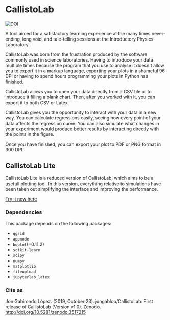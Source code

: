 # CallistoLab 

[![DOI](https://zenodo.org/badge/DOI/10.5281/zenodo.3517215.svg)](https://doi.org/10.5281/zenodo.3517215)



A tool aimed for a satisfactory learning experience at the many times never-ending, long void, and tale-telling sessions at the Introductory Physics Laboratory.

CallistoLab was born from the frustration produced by the software commonly used in science laboratories. Having to introduce your data multiple times because the program that you use to analyse it doesn't allow you to export it in a markup language, exporting your plots in a  shameful 96 DPI or having to spend hours programming your plots in Python has finished.

CallistoLab allows you to open your data directly from a CSV file or to introduce it filling a blank chart. Then, after you worked with it, you can export it to both CSV or Latex.

CallistoLab gives you the opportunity to interact with your data in a new way. You can calculate regressions easily, seeing how every point of your data affects the regression curve. You can also simulate what changes in your experiment would produce better results by interacting directly with the points in the figure.

 Once you have finished, you can export your plot to PDF or PNG format in 300 DPI.
 
 
 
## CallistoLab Lite

CallistoLab Lite is a reduced version of CallistoLab, which aims to be a usefull plotting tool. In this version, everything relative to simulations have been taken out simplifying the interface and improving the performance.

[Try it now here](https://mybinder.org/v2/gh/jongablop/CallistoLab/master?urlpath=%2Fapps%2FCallistoLab-Lite.ipynb)


### Dependencies

This package depends on the following packages:

- `qgrid`
- `appmode`
- `bqplot`(=0.11.2)
- `scikit-learn`
- `scipy`
- `numpy`
- `matplotlib`
- `fileupload`
- `jupyterlab_latex`

### Cite as

Jon Gabirondo López. (2019, October 23). jongablop/CallistoLab: First release of CallistoLab (Version v1.0). Zenodo. http://doi.org/10.5281/zenodo.3517215